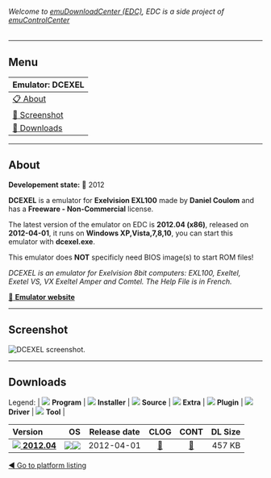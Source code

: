 ###### Welcome to [emuDownloadCenter (EDC)](https://github.com/PhoenixInteractiveNL/emuDownloadCenter/wiki/), EDC is a side project of [emuControlCenter](https://github.com/PhoenixInteractiveNL/emuControlCenter/wiki/)
***
## Menu
| **Emulator: DCEXEL** |
|:---------|
| [:clipboard: About](#about) |
| [:sunrise: Screenshot](#screenshot) |
| [:floppy_disk: Downloads](#downloads) |
***
## About
**Developement state:** :red_circle: 2012

**DCEXEL** is a emulator for **Exelvision EXL100** made by **Daniel Coulom** and has a **Freeware - Non-Commercial** license.

The latest version of the emulator on EDC is **2012.04 (x86)**, released on **2012-04-01**, it runs on **Windows XP,Vista,7,8,10**, you can start this emulator with **dcexel.exe**.

This emulator does **NOT** specificly need BIOS image(s) to start ROM files!

_DCEXEL is an emulator for Exelvision 8bit computers: EXL100, Exeltel, Exetel VS, VX Exeltel Amper and Comtel. The Help File is in French._

[:link: **Emulator website**](http://dcexel.free.fr)
***
## Screenshot
![](https://raw.githubusercontent.com/PhoenixInteractiveNL/emuDownloadCenter/master/hooks/dcexel/emulator_screen_01.jpg "DCEXEL screenshot.")
***
## Downloads
Legend: | 
![](https://raw.githubusercontent.com/wiki/PhoenixInteractiveNL/emuDownloadCenter/images_misc/icon_program_24.png) **Program** | 
![](https://raw.githubusercontent.com/wiki/PhoenixInteractiveNL/emuDownloadCenter/images_misc/icon_installer_24.png) **Installer** | 
![](https://raw.githubusercontent.com/wiki/PhoenixInteractiveNL/emuDownloadCenter/images_misc/icon_source_code_24.png) **Source** | 
![](https://raw.githubusercontent.com/wiki/PhoenixInteractiveNL/emuDownloadCenter/images_misc/icon_extra_24.png) **Extra** | 
![](https://raw.githubusercontent.com/wiki/PhoenixInteractiveNL/emuDownloadCenter/images_misc/icon_plugin_24.png) **Plugin** | 
![](https://raw.githubusercontent.com/wiki/PhoenixInteractiveNL/emuDownloadCenter/images_misc/icon_driver_24.png) **Driver** | 
![](https://raw.githubusercontent.com/wiki/PhoenixInteractiveNL/emuDownloadCenter/images_misc/icon_tool_24.png) **Tool** | 
 
| Version | OS | Release date | CLOG | CONT | DL Size |
|:--------|---:|:------------:|:----:|:----:|--------:|
| [![](https://raw.githubusercontent.com/wiki/PhoenixInteractiveNL/emuDownloadCenter/images_misc/icon_program_24.png) **2012.04**](https://github.com/PhoenixInteractiveNL/edc-repo0003/raw/master/dcexel/2012.04.7z) | ![](https://raw.githubusercontent.com/wiki/PhoenixInteractiveNL/emuDownloadCenter/images_misc/logo_windows_24.png)![](https://raw.githubusercontent.com/wiki/PhoenixInteractiveNL/emuDownloadCenter/images_misc/icon_32-bit_24.png) | 2012-04-01 | [:page_facing_up:](https://github.com/PhoenixInteractiveNL/edc-repo0003/blob/master/dcexel/2012.04_changelog.txt) | [:mag_right:](https://github.com/PhoenixInteractiveNL/edc-repo0003/blob/master/dcexel/2012.04_contents.txt) | 457 KB |

[:arrow_backward: Go to platform listing](https://github.com/PhoenixInteractiveNL/emuDownloadCenter/wiki/EDC-Platform-List)
